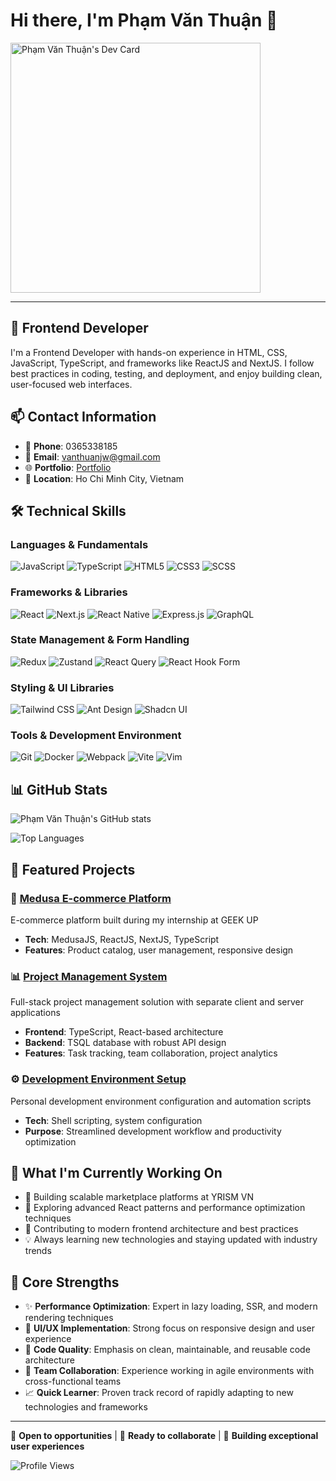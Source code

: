 # Hi there, I'm Phạm Văn Thuận 👋


<a href="https://app.daily.dev/ginn"><img src="https://api.daily.dev/devcards/2d0522d6e10542f39149d3ed8cb41543.png?r=sr3" width="400" alt="Phạm Văn Thuận's Dev Card"/></a>

---
## 🚀 Frontend Developer

I'm a Frontend Developer with hands-on experience in HTML, CSS, JavaScript, TypeScript, and frameworks like ReactJS and NextJS. I follow best practices in coding, testing, and deployment, and enjoy building clean, user-focused web interfaces.

## 📫 Contact Information

- 📱 **Phone**: 0365338185
- 📧 **Email**: vanthuanjw@gmail.com
- 🌐 **Portfolio**: [Portfolio](#)
- 📍 **Location**: Ho Chi Minh City, Vietnam

## 🛠️ Technical Skills

### Languages & Fundamentals
![JavaScript](https://img.shields.io/badge/-JavaScript-F7DF1E?style=flat-square&logo=javascript&logoColor=black)
![TypeScript](https://img.shields.io/badge/-TypeScript-3178C6?style=flat-square&logo=typescript&logoColor=white)
![HTML5](https://img.shields.io/badge/-HTML5-E34F26?style=flat-square&logo=html5&logoColor=white)
![CSS3](https://img.shields.io/badge/-CSS3-1572B6?style=flat-square&logo=css3&logoColor=white)
![SCSS](https://img.shields.io/badge/-SCSS-CC6699?style=flat-square&logo=sass&logoColor=white)

### Frameworks & Libraries
![React](https://img.shields.io/badge/-React-61DAFB?style=flat-square&logo=react&logoColor=black)
![Next.js](https://img.shields.io/badge/-Next.js-000000?style=flat-square&logo=next.js&logoColor=white)
![React Native](https://img.shields.io/badge/-React%20Native-61DAFB?style=flat-square&logo=react&logoColor=black)
![Express.js](https://img.shields.io/badge/-Express.js-000000?style=flat-square&logo=express&logoColor=white)
![GraphQL](https://img.shields.io/badge/-GraphQL-E10098?style=flat-square&logo=graphql&logoColor=white)

### State Management & Form Handling
![Redux](https://img.shields.io/badge/-Redux-764ABC?style=flat-square&logo=redux&logoColor=white)
![Zustand](https://img.shields.io/badge/-Zustand-FF6B6B?style=flat-square&logo=zustand&logoColor=white)
![React Query](https://img.shields.io/badge/-React%20Query-FF4154?style=flat-square&logo=react-query&logoColor=white)
![React Hook Form](https://img.shields.io/badge/-React%20Hook%20Form-EC5990?style=flat-square&logo=reacthookform&logoColor=white)

### Styling & UI Libraries
![Tailwind CSS](https://img.shields.io/badge/-Tailwind%20CSS-38B2AC?style=flat-square&logo=tailwind-css&logoColor=white)
![Ant Design](https://img.shields.io/badge/-Ant%20Design-0170FE?style=flat-square&logo=ant-design&logoColor=white)
![Shadcn UI](https://img.shields.io/badge/-Shadcn%20UI-000000?style=flat-square&logo=shadcnui&logoColor=white)

### Tools & Development Environment
![Git](https://img.shields.io/badge/-Git-F05032?style=flat-square&logo=git&logoColor=white)
![Docker](https://img.shields.io/badge/-Docker-2496ED?style=flat-square&logo=docker&logoColor=white)
![Webpack](https://img.shields.io/badge/-Webpack-8DD6F9?style=flat-square&logo=webpack&logoColor=black)
![Vite](https://img.shields.io/badge/-Vite-646CFF?style=flat-square&logo=vite&logoColor=white)
![Vim](https://img.shields.io/badge/-Vim-019733?style=flat-square&logo=vim&logoColor=white)

## 📊 GitHub Stats

![Phạm Văn Thuận's GitHub stats](https://github-readme-stats.vercel.app/api?username=ginn1111&show_icons=true&theme=radical)

![Top Languages](https://github-readme-stats.vercel.app/api/top-langs/?username=ginn1111&layout=compact&theme=radical)

## 📌 Featured Projects

### 🛒 [Medusa E-commerce Platform](https://github.com/ginn1111/medusa-storefront)
E-commerce platform built during my internship at GEEK UP
- **Tech**: MedusaJS, ReactJS, NextJS, TypeScript
- **Features**: Product catalog, user management, responsive design

### 📊 [Project Management System](https://github.com/ginn1111/project-management-client)
Full-stack project management solution with separate client and server applications
- **Frontend**: TypeScript, React-based architecture
- **Backend**: TSQL database with robust API design
- **Features**: Task tracking, team collaboration, project analytics

### ⚙️ [Development Environment Setup](https://github.com/ginn1111/d0t_file)
Personal development environment configuration and automation scripts
- **Tech**: Shell scripting, system configuration
- **Purpose**: Streamlined development workflow and productivity optimization

## 🌱 What I'm Currently Working On

- 🔭 Building scalable marketplace platforms at YRISM VN
- 🌟 Exploring advanced React patterns and performance optimization techniques
- 🚀 Contributing to modern frontend architecture and best practices
- 💡 Always learning new technologies and staying updated with industry trends

## 💪 Core Strengths

- ✨ **Performance Optimization**: Expert in lazy loading, SSR, and modern rendering techniques
- 🎨 **UI/UX Implementation**: Strong focus on responsive design and user experience
- 🔧 **Code Quality**: Emphasis on clean, maintainable, and reusable code architecture
- 🤝 **Team Collaboration**: Experience working in agile environments with cross-functional teams
- 📈 **Quick Learner**: Proven track record of rapidly adapting to new technologies and frameworks

---

💼 **Open to opportunities** | 🤝 **Ready to collaborate** | 🚀 **Building exceptional user experiences**

![Profile Views](https://komarev.com/ghpvc/?username=ginn1111&color=blueviolet&style=flat-square)


